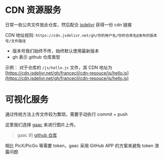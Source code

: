 # CDN 资源服务

日常一些公共文件放此仓库，然后配合 [jsdelivr](https://github.com/jsdelivr/jsdelivr) 获得一份 cdn 链接

CDN 地址规则: `https://cdn.jsdelivr.net/gh/你的用户名/你的仓库名@发布的版本号/文件路径`
- 版本号我们始终不传，始终默认使用最新版本 
- gh 表示 github 仓库类型

示例：
对于仓库的 `/js/hello.js` 文件，其 CDN 地址为 [https://cdn.jsdelivr.net/gh/francecil/cdn-resouce/js/hello.js](https://cdn.jsdelivr.net/gh/francecil/cdn-resouce/js/hello.js)

# 可视化服务

通过传统方法上传文件较为繁琐，需要手动执行 commit + push

这里我们选择 [gaac](https://gaac.vercel.app/) 来进行图片上传。
> gaac 的 [github 仓库](https://github.com/toughyear/gaac)

相比 PicX/PicGo 等需要 token，gaac 采用 GitHub APP 的方案来避免 token 泄露问题
